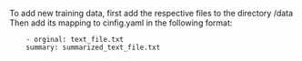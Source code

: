 To add new training data, first add the respective files to the directory /data
Then add its mapping to cinfig.yaml in the following format:

```
    - orginal: text_file.txt
    summary: summarized_text_file.txt
```